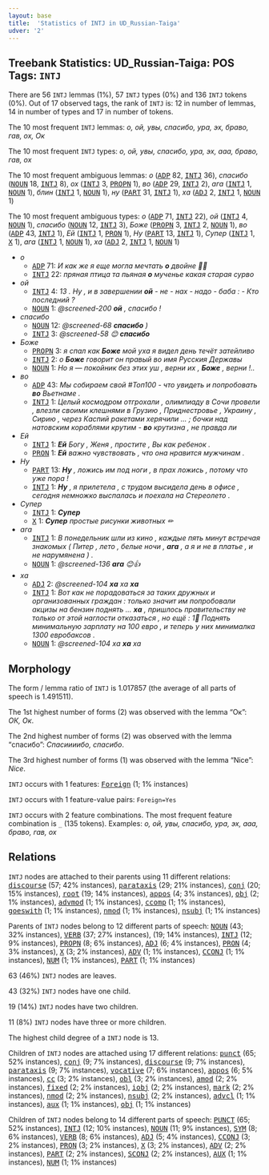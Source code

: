 ```yaml
---
layout: base
title:  'Statistics of INTJ in UD_Russian-Taiga'
udver: '2'
---
```


## Treebank Statistics: UD_Russian-Taiga: POS Tags: `INTJ`

There are 56 `INTJ` lemmas (1%), 57 `INTJ` types (0%) and 136 `INTJ` tokens (0%).
Out of 17 observed tags, the rank of `INTJ` is: 12 in number of lemmas, 14 in number of types and 17 in number of tokens.

The 10 most frequent `INTJ` lemmas: <em>о, ой, увы, спасибо, ура, эх, браво, гав, ох, Ок</em>

The 10 most frequent `INTJ` types:  <em>о, ой, увы, спасибо, ура, эх, ааа, браво, гав, ох</em>

The 10 most frequent ambiguous lemmas: <em>о</em> (<tt><a href="ru_taiga-pos-ADP.html">ADP</a></tt> 82, <tt><a href="ru_taiga-pos-INTJ.html">INTJ</a></tt> 36), <em>спасибо</em> (<tt><a href="ru_taiga-pos-NOUN.html">NOUN</a></tt> 18, <tt><a href="ru_taiga-pos-INTJ.html">INTJ</a></tt> 8), <em>ох</em> (<tt><a href="ru_taiga-pos-INTJ.html">INTJ</a></tt> 3, <tt><a href="ru_taiga-pos-PROPN.html">PROPN</a></tt> 1), <em>во</em> (<tt><a href="ru_taiga-pos-ADP.html">ADP</a></tt> 29, <tt><a href="ru_taiga-pos-INTJ.html">INTJ</a></tt> 2), <em>ага</em> (<tt><a href="ru_taiga-pos-INTJ.html">INTJ</a></tt> 1, <tt><a href="ru_taiga-pos-NOUN.html">NOUN</a></tt> 1), <em>блин</em> (<tt><a href="ru_taiga-pos-INTJ.html">INTJ</a></tt> 1, <tt><a href="ru_taiga-pos-NOUN.html">NOUN</a></tt> 1), <em>ну</em> (<tt><a href="ru_taiga-pos-PART.html">PART</a></tt> 31, <tt><a href="ru_taiga-pos-INTJ.html">INTJ</a></tt> 1), <em>ха</em> (<tt><a href="ru_taiga-pos-ADJ.html">ADJ</a></tt> 2, <tt><a href="ru_taiga-pos-INTJ.html">INTJ</a></tt> 1, <tt><a href="ru_taiga-pos-NOUN.html">NOUN</a></tt> 1)

The 10 most frequent ambiguous types:  <em>о</em> (<tt><a href="ru_taiga-pos-ADP.html">ADP</a></tt> 71, <tt><a href="ru_taiga-pos-INTJ.html">INTJ</a></tt> 22), <em>ой</em> (<tt><a href="ru_taiga-pos-INTJ.html">INTJ</a></tt> 4, <tt><a href="ru_taiga-pos-NOUN.html">NOUN</a></tt> 1), <em>спасибо</em> (<tt><a href="ru_taiga-pos-NOUN.html">NOUN</a></tt> 12, <tt><a href="ru_taiga-pos-INTJ.html">INTJ</a></tt> 3), <em>Боже</em> (<tt><a href="ru_taiga-pos-PROPN.html">PROPN</a></tt> 3, <tt><a href="ru_taiga-pos-INTJ.html">INTJ</a></tt> 2, <tt><a href="ru_taiga-pos-NOUN.html">NOUN</a></tt> 1), <em>во</em> (<tt><a href="ru_taiga-pos-ADP.html">ADP</a></tt> 43, <tt><a href="ru_taiga-pos-INTJ.html">INTJ</a></tt> 1), <em>Ей</em> (<tt><a href="ru_taiga-pos-INTJ.html">INTJ</a></tt> 1, <tt><a href="ru_taiga-pos-PRON.html">PRON</a></tt> 1), <em>Ну</em> (<tt><a href="ru_taiga-pos-PART.html">PART</a></tt> 13, <tt><a href="ru_taiga-pos-INTJ.html">INTJ</a></tt> 1), <em>Супер</em> (<tt><a href="ru_taiga-pos-INTJ.html">INTJ</a></tt> 1, <tt><a href="ru_taiga-pos-X.html">X</a></tt> 1), <em>ага</em> (<tt><a href="ru_taiga-pos-INTJ.html">INTJ</a></tt> 1, <tt><a href="ru_taiga-pos-NOUN.html">NOUN</a></tt> 1), <em>ха</em> (<tt><a href="ru_taiga-pos-ADJ.html">ADJ</a></tt> 2, <tt><a href="ru_taiga-pos-INTJ.html">INTJ</a></tt> 1, <tt><a href="ru_taiga-pos-NOUN.html">NOUN</a></tt> 1)


* <em>о</em>
  * <tt><a href="ru_taiga-pos-ADP.html">ADP</a></tt> 71: <em>И как же я еще могла мечтать <b>о</b> двойне 🤦‍♀️</em>
  * <tt><a href="ru_taiga-pos-INTJ.html">INTJ</a></tt> 22: <em>пряная птица та пьяная <b>о</b> мученье какая старая сурво</em>
* <em>ой</em>
  * <tt><a href="ru_taiga-pos-INTJ.html">INTJ</a></tt> 4: <em>13 . Ну , и в завершении <b>ой</b> - не - нах - надо - баба : - Кто последний ?</em>
  * <tt><a href="ru_taiga-pos-NOUN.html">NOUN</a></tt> 1: <em>@screened-200 <b>ой</b> , спасибо !</em>
* <em>спасибо</em>
  * <tt><a href="ru_taiga-pos-NOUN.html">NOUN</a></tt> 12: <em>@screened-68 <b>спасибо</b> )</em>
  * <tt><a href="ru_taiga-pos-INTJ.html">INTJ</a></tt> 3: <em>@screened-58 😊 <b>спасибо</b></em>
* <em>Боже</em>
  * <tt><a href="ru_taiga-pos-PROPN.html">PROPN</a></tt> 3: <em>я спал как <b>Боже</b> мой уха я видел день течёт затейливо</em>
  * <tt><a href="ru_taiga-pos-INTJ.html">INTJ</a></tt> 2: <em>о <b>Боже</b> говорит он правый во имя Русския Державы</em>
  * <tt><a href="ru_taiga-pos-NOUN.html">NOUN</a></tt> 1: <em>Но я — покойник без этих уш , верни их , <b>Боже</b> , верни !..</em>
* <em>во</em>
  * <tt><a href="ru_taiga-pos-ADP.html">ADP</a></tt> 43: <em>Мы собираем свой #Топ100 - что увидеть и попробовать <b>во</b> Вьетнаме .</em>
  * <tt><a href="ru_taiga-pos-INTJ.html">INTJ</a></tt> 1: <em>Целый космодром отгрохали , олимпиаду в Сочи провели , влезли своими клешнями в Грузию , Приднестровье , Украину , Сирию , через Каспий ракетами херячили ... ; бочки над натовским кораблями крутим - <b>во</b> крутизна , не правда ли</em>
* <em>Ей</em>
  * <tt><a href="ru_taiga-pos-INTJ.html">INTJ</a></tt> 1: <em><b>Ей</b> Богу , Женя , простите , Вы как ребенок .</em>
  * <tt><a href="ru_taiga-pos-PRON.html">PRON</a></tt> 1: <em><b>Ей</b> важно чувствовать , что она нравится мужчинам .</em>
* <em>Ну</em>
  * <tt><a href="ru_taiga-pos-PART.html">PART</a></tt> 13: <em><b>Ну</b> , ложись им под ноги , в прах ложись , потому что уже пора !</em>
  * <tt><a href="ru_taiga-pos-INTJ.html">INTJ</a></tt> 1: <em><b>Ну</b> , я прилетела , с трудом высидела день в офисе , сегодня немножко выспалась и поехала на Стереолето .</em>
* <em>Супер</em>
  * <tt><a href="ru_taiga-pos-INTJ.html">INTJ</a></tt> 1: <em><b>Супер</b></em>
  * <tt><a href="ru_taiga-pos-X.html">X</a></tt> 1: <em><b>Супер</b> простые рисунки животных ✏</em>
* <em>ага</em>
  * <tt><a href="ru_taiga-pos-INTJ.html">INTJ</a></tt> 1: <em>В понедельник шли из кино , каждые пять минут встречая знакомых ( Питер , лето , белые ночи , <b>ага</b> , а я и не в платье , и не нарумянена ) .</em>
  * <tt><a href="ru_taiga-pos-NOUN.html">NOUN</a></tt> 1: <em>@screened-136 <b>ага</b> 😊👍</em>
* <em>ха</em>
  * <tt><a href="ru_taiga-pos-ADJ.html">ADJ</a></tt> 2: <em>@screened-104 <b>ха</b> ха <b>ха</b></em>
  * <tt><a href="ru_taiga-pos-INTJ.html">INTJ</a></tt> 1: <em>Вот как не порадоваться за таких дружных и организованных граждан : только значит им попробовали акцизы на бензин поднять ... <b>ха</b> , пришлось правительству не только от этой наглости отказаться , но ещё : 1⃣ Поднять минимальную зарплату на 100 евро , и теперь у них минималка 1300 евробаксов .</em>
  * <tt><a href="ru_taiga-pos-NOUN.html">NOUN</a></tt> 1: <em>@screened-104 ха <b>ха</b> ха</em>

## Morphology

The form / lemma ratio of `INTJ` is 1.017857 (the average of all parts of speech is 1.491511).

The 1st highest number of forms (2) was observed with the lemma “Ок”: <em>ОК, Ок</em>.

The 2nd highest number of forms (2) was observed with the lemma “спасибо”: <em>Спасиииибо, спасибо</em>.

The 3rd highest number of forms (1) was observed with the lemma “Nice”: <em>Nice</em>.

`INTJ` occurs with 1 features: <tt><a href="ru_taiga-feat-Foreign.html">Foreign</a></tt> (1; 1% instances)

`INTJ` occurs with 1 feature-value pairs: `Foreign=Yes`

`INTJ` occurs with 2 feature combinations.
The most frequent feature combination is `_` (135 tokens).
Examples: <em>о, ой, увы, спасибо, ура, эх, ааа, браво, гав, ох</em>


## Relations

`INTJ` nodes are attached to their parents using 11 different relations: <tt><a href="ru_taiga-dep-discourse.html">discourse</a></tt> (57; 42% instances), <tt><a href="ru_taiga-dep-parataxis.html">parataxis</a></tt> (29; 21% instances), <tt><a href="ru_taiga-dep-conj.html">conj</a></tt> (20; 15% instances), <tt><a href="ru_taiga-dep-root.html">root</a></tt> (19; 14% instances), <tt><a href="ru_taiga-dep-appos.html">appos</a></tt> (4; 3% instances), <tt><a href="ru_taiga-dep-obj.html">obj</a></tt> (2; 1% instances), <tt><a href="ru_taiga-dep-advmod.html">advmod</a></tt> (1; 1% instances), <tt><a href="ru_taiga-dep-ccomp.html">ccomp</a></tt> (1; 1% instances), <tt><a href="ru_taiga-dep-goeswith.html">goeswith</a></tt> (1; 1% instances), <tt><a href="ru_taiga-dep-nmod.html">nmod</a></tt> (1; 1% instances), <tt><a href="ru_taiga-dep-nsubj.html">nsubj</a></tt> (1; 1% instances)

Parents of `INTJ` nodes belong to 12 different parts of speech: <tt><a href="ru_taiga-pos-NOUN.html">NOUN</a></tt> (43; 32% instances), <tt><a href="ru_taiga-pos-VERB.html">VERB</a></tt> (37; 27% instances),  (19; 14% instances), <tt><a href="ru_taiga-pos-INTJ.html">INTJ</a></tt> (12; 9% instances), <tt><a href="ru_taiga-pos-PROPN.html">PROPN</a></tt> (8; 6% instances), <tt><a href="ru_taiga-pos-ADJ.html">ADJ</a></tt> (6; 4% instances), <tt><a href="ru_taiga-pos-PRON.html">PRON</a></tt> (4; 3% instances), <tt><a href="ru_taiga-pos-X.html">X</a></tt> (3; 2% instances), <tt><a href="ru_taiga-pos-ADV.html">ADV</a></tt> (1; 1% instances), <tt><a href="ru_taiga-pos-CCONJ.html">CCONJ</a></tt> (1; 1% instances), <tt><a href="ru_taiga-pos-NUM.html">NUM</a></tt> (1; 1% instances), <tt><a href="ru_taiga-pos-PART.html">PART</a></tt> (1; 1% instances)

63 (46%) `INTJ` nodes are leaves.

43 (32%) `INTJ` nodes have one child.

19 (14%) `INTJ` nodes have two children.

11 (8%) `INTJ` nodes have three or more children.

The highest child degree of a `INTJ` node is 13.

Children of `INTJ` nodes are attached using 17 different relations: <tt><a href="ru_taiga-dep-punct.html">punct</a></tt> (65; 52% instances), <tt><a href="ru_taiga-dep-conj.html">conj</a></tt> (9; 7% instances), <tt><a href="ru_taiga-dep-discourse.html">discourse</a></tt> (9; 7% instances), <tt><a href="ru_taiga-dep-parataxis.html">parataxis</a></tt> (9; 7% instances), <tt><a href="ru_taiga-dep-vocative.html">vocative</a></tt> (7; 6% instances), <tt><a href="ru_taiga-dep-appos.html">appos</a></tt> (6; 5% instances), <tt><a href="ru_taiga-dep-cc.html">cc</a></tt> (3; 2% instances), <tt><a href="ru_taiga-dep-obl.html">obl</a></tt> (3; 2% instances), <tt><a href="ru_taiga-dep-amod.html">amod</a></tt> (2; 2% instances), <tt><a href="ru_taiga-dep-fixed.html">fixed</a></tt> (2; 2% instances), <tt><a href="ru_taiga-dep-iobj.html">iobj</a></tt> (2; 2% instances), <tt><a href="ru_taiga-dep-mark.html">mark</a></tt> (2; 2% instances), <tt><a href="ru_taiga-dep-nmod.html">nmod</a></tt> (2; 2% instances), <tt><a href="ru_taiga-dep-nsubj.html">nsubj</a></tt> (2; 2% instances), <tt><a href="ru_taiga-dep-advcl.html">advcl</a></tt> (1; 1% instances), <tt><a href="ru_taiga-dep-aux.html">aux</a></tt> (1; 1% instances), <tt><a href="ru_taiga-dep-obj.html">obj</a></tt> (1; 1% instances)

Children of `INTJ` nodes belong to 14 different parts of speech: <tt><a href="ru_taiga-pos-PUNCT.html">PUNCT</a></tt> (65; 52% instances), <tt><a href="ru_taiga-pos-INTJ.html">INTJ</a></tt> (12; 10% instances), <tt><a href="ru_taiga-pos-NOUN.html">NOUN</a></tt> (11; 9% instances), <tt><a href="ru_taiga-pos-SYM.html">SYM</a></tt> (8; 6% instances), <tt><a href="ru_taiga-pos-VERB.html">VERB</a></tt> (8; 6% instances), <tt><a href="ru_taiga-pos-ADJ.html">ADJ</a></tt> (5; 4% instances), <tt><a href="ru_taiga-pos-CCONJ.html">CCONJ</a></tt> (3; 2% instances), <tt><a href="ru_taiga-pos-PRON.html">PRON</a></tt> (3; 2% instances), <tt><a href="ru_taiga-pos-X.html">X</a></tt> (3; 2% instances), <tt><a href="ru_taiga-pos-ADV.html">ADV</a></tt> (2; 2% instances), <tt><a href="ru_taiga-pos-PART.html">PART</a></tt> (2; 2% instances), <tt><a href="ru_taiga-pos-SCONJ.html">SCONJ</a></tt> (2; 2% instances), <tt><a href="ru_taiga-pos-AUX.html">AUX</a></tt> (1; 1% instances), <tt><a href="ru_taiga-pos-NUM.html">NUM</a></tt> (1; 1% instances)

